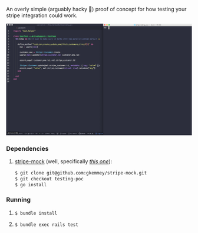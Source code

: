 An overly simple (arguably hacky 🔪) proof of concept for how testing your stripe integration could work.

![example_run](https://github.com/gkemmey/stripe_testing_poc/blob/master/example_run.gif)

### Dependencies

1. [stripe-mock](https://github.com/stripe/stripe-mock) (well, specifically _[this one](https://github.com/gkemmey/stripe-mock)_):

    ```
    $ git clone git@github.com:gkemmey/stripe-mock.git
    $ git checkout testing-poc
    $ go install
    ```

### Running

1. `$ bundle install`

2. `$ bundle exec rails test`

